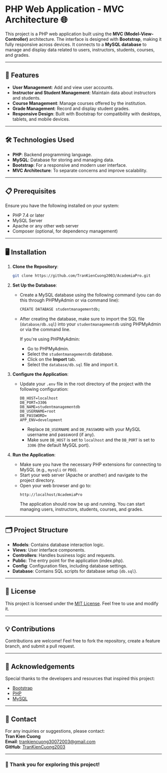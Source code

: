# PHP Web Application - MVC Architecture 🌐

This project is a PHP web application built using the **MVC (Model-View-Controller)** architecture. The interface is designed with **Bootstrap**, making it fully responsive across devices. It connects to a **MySQL database** to manage and display data related to users, instructors, students, courses, and grades.

---

## 🚀 Features

- **User Management**: Add and view user accounts.
- **Instructor and Student Management**: Maintain data about instructors and students.
- **Course Management**: Manage courses offered by the institution.
- **Grade Management**: Record and display student grades.
- **Responsive Design**: Built with Bootstrap for compatibility with desktops, tablets, and mobile devices.

---

## 🛠️ Technologies Used

- **PHP**: Backend programming language.
- **MySQL**: Database for storing and managing data.
- **Bootstrap**: For a responsive and modern user interface.
- **MVC Architecture**: To separate concerns and improve scalability.

---

## 📋 Prerequisites

Ensure you have the following installed on your system:

- PHP 7.4 or later
- MySQL Server
- Apache or any other web server
- Composer (optional, for dependency management)

---

## 🖥️ Installation

1. **Clone the Repository**:
   ```bash
   git clone https://github.com/TranKienCuong2003/AcademiaPro.git
   ```
2. **Set Up the Database**:

   - Create a MySQL database using the following command (you can do this through PHPMyAdmin or via command line):
     ```bash
     CREATE DATABASE studentmanagementdb;
     ```
   - After creating the database, make sure to import the SQL file (`database/db.sql`) into your `studentmanagementdb` using PHPMyAdmin or via the command line.

     If you're using PHPMyAdmin:

     - Go to PHPMyAdmin.
     - Select the `studentmanagementdb` database.
     - Click on the **Import** tab.
     - Select the `database/db.sql` file and import it.

3. **Configure the Application**:

   - Update your `.env` file in the root directory of the project with the following configuration:
     ```
     DB_HOST=localhost
     DB_PORT=3306
     DB_NAME=studentmanagementdb
     DB_USERNAME=root
     DB_PASSWORD=
     APP_ENV=development
     ```
     - Replace `DB_USERNAME` and `DB_PASSWORD` with your MySQL username and password (if any).
     - Make sure `DB_HOST` is set to `localhost` and the `DB_PORT` is set to `3306` (the default MySQL port).

4. **Run the Application**:
   - Make sure you have the necessary PHP extensions for connecting to MySQL (e.g., `mysqli` or `PDO`).
   - Start your web server (Apache or another) and navigate to the project directory.
   - Open your web browser and go to:
     ```
     http://localhost/AcademiaPro
     ```
     The application should now be up and running. You can start managing users, instructors, students, courses, and grades.

---

## 🗂️ Project Structure

- **Models**: Contains database interaction logic.
- **Views**: User interface components.
- **Controllers**: Handles business logic and requests.
- **Public**: The entry point for the application (index.php).
- **Config**: Configuration files, including database settings.
- **Database**: Contains SQL scripts for database setup (`db.sql`).

---

## 📝 License

This project is licensed under the [MIT License](LICENSE). Feel free to use and modify it.

---

## 💡 Contributions

Contributions are welcome! Feel free to fork the repository, create a feature branch, and submit a pull request.

---

## 🙌 Acknowledgements

Special thanks to the developers and resources that inspired this project:

- [Bootstrap](https://getbootstrap.com/)
- [PHP](https://www.php.net/)
- [MySQL](https://www.mysql.com/)

---

## 📧 Contact

For any inquiries or suggestions, please contact:  
**Tran Kien Cuong**  
**Email**: trankiencuong30072003@gmail.com  
**GitHub**: [TranKienCuong2003](https://github.com/TranKienCuong2003)

---

### 🎉 Thank you for exploring this project!
